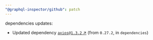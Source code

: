 ```yaml
---
"@graphql-inspector/github": patch
---
```

dependencies updates:
  - Updated dependency [`axios@1.3.2` ↗︎](https://www.npmjs.com/package/axios/v/1.3.2) (from `0.27.2`, in `dependencies`)
